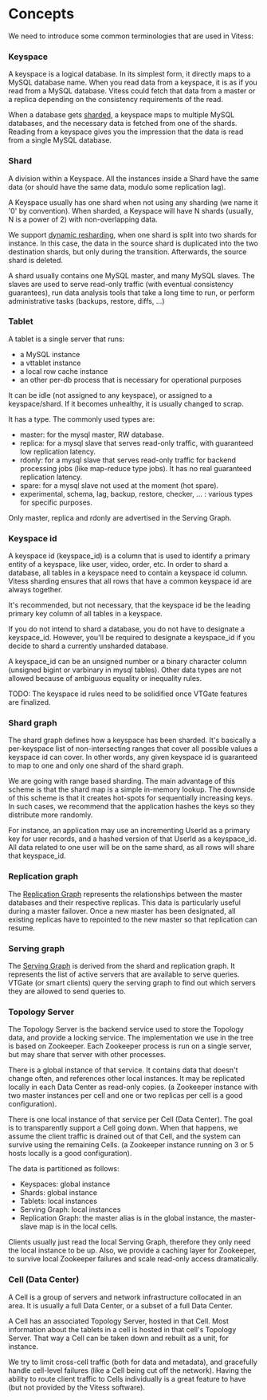 # Concepts
We need to introduce some common terminologies that are used in Vitess:
### Keyspace
A keyspace is a logical database.
In its simplest form, it directly maps to a MySQL database name.
When you read data from a keyspace, it is as if you read from a MySQL database.
Vitess could fetch that data from a master or a replica depending
on the consistency requirements of the read.

When a database gets [sharded](http://en.wikipedia.org/wiki/Shard_(database_architecture)),
a keyspace maps to multiple MySQL databases,
and the necessary data is fetched from one of the shards.
Reading from a keyspace gives you the impression that the data is read from
a single MySQL database.

### Shard

A division within a Keyspace. All the instances inside a Shard have the same data (or should have the same data,
modulo some replication lag).

A Keyspace usually has one shard when not using any sharding (we name it '0' by convention). When sharded, a Keyspace will have N shards (usually, N is a power of 2) with non-overlapping data.

We support [dynamic resharding](Resharding.md), when one shard is split into two shards for instance. In this case, the data in the
source shard is duplicated into the two destination shards, but only during the transition. Afterwards, the source shard is
deleted.

A shard usually contains one MySQL master, and many MySQL slaves. The slaves are used to serve read-only traffic (with
eventual consistency guarantees), run data analysis tools that take a long time to run, or perform administrative tasks (backups, restore, diffs, ...)

### Tablet

A tablet is a single server that runs:
- a MySQL instance
- a vttablet instance
- a local row cache instance
- an other per-db process that is necessary for operational purposes

It can be idle (not assigned to any keyspace), or assigned to a keyspace/shard. If it becomes unhealthy, it is usually changed to scrap.

It has a type. The commonly used types are:
- master: for the mysql master, RW database.
- replica: for a mysql slave that serves read-only traffic, with guaranteed low replication latency.
- rdonly: for a mysql slave that serves read-only traffic for backend processing jobs (like map-reduce type jobs). It has no real guaranteed replication latency.
- spare: for a mysql slave not used at the moment (hot spare).
- experimental, schema, lag, backup, restore, checker, ... : various types for specific purposes.

Only master, replica and rdonly are advertised in the Serving Graph.

### Keyspace id
A keyspace id (keyspace_id) is a column that is used to identify a primary entity
of a keyspace, like user, video, order, etc.
In order to shard a database, all tables in a keyspace need to
contain a keyspace id column.
Vitess sharding ensures that all rows that have a common keyspace id are
always together.

It's recommended, but not necessary, that the keyspace id be the leading primary
key column of all tables in a keyspace.

If you do not intend to shard a database, you do not have to
designate a keyspace_id.
However, you'll be required to designate a keyspace_id
if you decide to shard a currently unsharded database.

A keyspace_id can be an unsigned number or a binary character column (unsigned bigint
or varbinary in mysql tables). Other data types are not allowed because of ambiguous
equality or inequality rules.

TODO: The keyspace id rules need to be solidified once VTGate features are finalized.

### Shard graph
The shard graph defines how a keyspace has been sharded. It's basically a per-keyspace
list of non-intersecting ranges that cover all possible values a keyspace id can cover.
In other words, any given keyspace id is guaranteed to map to one and only one
shard of the shard graph.

We are going with range based sharding.
The main advantage of this scheme is that the shard map is a simple in-memory lookup.
The downside of this scheme is that it creates hot-spots for sequentially increasing keys.
In such cases, we recommend that the application hashes the keys so they
distribute more randomly.

For instance, an application may use an incrementing UserId as a primary key for user records,
and a hashed version of that UserId as a keyspace_id. All data related to one user will be on
the same shard, as all rows will share that keyspace_id.

### Replication graph
The [Replication Graph](ReplicationGraph.md) represents the relationships between the master
databases and their respective replicas.
This data is particularly useful during a master failover.
Once a new master has been designated, all existing replicas have to
repointed to the new master so that replication can resume.

### Serving graph
The [Serving Graph](ServingGraph.md) is derived from the shard and replication graph.
It represents the list of active servers that are available to serve
queries.
VTGate (or smart clients) query the serving graph to find out which servers
they are allowed to send queries to.

### Topology Server
The Topology Server is the backend service used to store the Topology data, and provide a locking service. The implementation we use in the tree is based on Zookeeper. Each Zookeeper process is run on a single server, but may share that server with other processes.

There is a global instance of that service. It contains data that doesn't change often, and references other local instances. It may be replicated locally in each Data Center as read-only copies. (a Zookeeper instance with two master instances per cell and one or two replicas per cell is a good configuration).

There is one local instance of that service per Cell (Data Center). The goal is to transparently support a Cell going down. When that happens, we assume the client traffic is drained out of that Cell, and the system can survive
using the remaining Cells. (a Zookeeper instance running on 3 or 5 hosts locally is a good configuration).

The data is partitioned as follows:
- Keyspaces: global instance
- Shards: global instance
- Tablets: local instances
- Serving Graph: local instances
- Replication Graph: the master alias is in the global instance, the master-slave map is in the local cells.

Clients usually just read the local Serving Graph, therefore they only need the local instance to be up. Also, we provide a caching layer for Zookeeper, to survive local Zookeeper failures and scale read-only access dramatically.

### Cell (Data Center)

A Cell is a group of servers and network infrastructure collocated in an area. It is usually a full Data Center, or a subset of a full Data Center.

A Cell has an associated Topology Server, hosted in that Cell. Most information about the tablets in a cell is hosted in that cell's Topology Server. That way a Cell can be taken down and rebuilt as a unit, for instance.

We try to limit cross-cell traffic (both for data and metadata), and gracefully handle cell-level failures (like a Cell being cut off the network). Having the ability to route client traffic to Cells individually is a great feature to have
(but not provided by the Vitess software).
